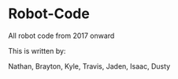# Robot-Code
All robot code from 2017 onward 

This is written by:

Nathan,
Brayton,
Kyle,
Travis,
Jaden,
Isaac,
Dusty
